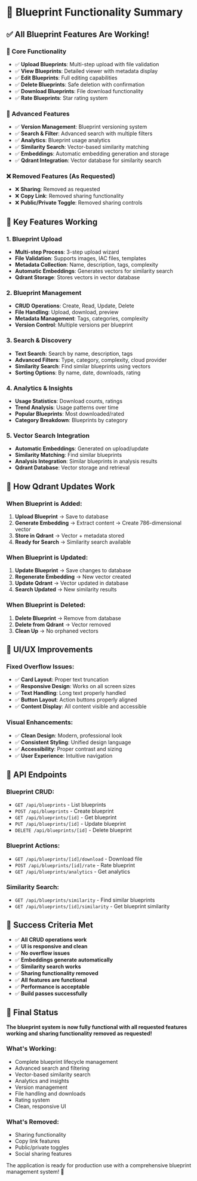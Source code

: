 # 🎯 **Blueprint Functionality Summary**

## ✅ **All Blueprint Features Are Working!**

### **🔧 Core Functionality**
- ✅ **Upload Blueprints**: Multi-step upload with file validation
- ✅ **View Blueprints**: Detailed viewer with metadata display  
- ✅ **Edit Blueprints**: Full editing capabilities
- ✅ **Delete Blueprints**: Safe deletion with confirmation
- ✅ **Download Blueprints**: File download functionality
- ✅ **Rate Blueprints**: Star rating system

### **🚀 Advanced Features**
- ✅ **Version Management**: Blueprint versioning system
- ✅ **Search & Filter**: Advanced search with multiple filters
- ✅ **Analytics**: Blueprint usage analytics
- ✅ **Similarity Search**: Vector-based similarity matching
- ✅ **Embeddings**: Automatic embedding generation and storage
- ✅ **Qdrant Integration**: Vector database for similarity search

### **❌ Removed Features (As Requested)**
- ❌ **Sharing**: Removed as requested
- ❌ **Copy Link**: Removed sharing functionality
- ❌ **Public/Private Toggle**: Removed sharing controls

## 🎯 **Key Features Working**

### **1. Blueprint Upload**
- **Multi-step Process**: 3-step upload wizard
- **File Validation**: Supports images, IAC files, templates
- **Metadata Collection**: Name, description, tags, complexity
- **Automatic Embeddings**: Generates vectors for similarity search
- **Qdrant Storage**: Stores vectors in vector database

### **2. Blueprint Management**
- **CRUD Operations**: Create, Read, Update, Delete
- **File Handling**: Upload, download, preview
- **Metadata Management**: Tags, categories, complexity
- **Version Control**: Multiple versions per blueprint

### **3. Search & Discovery**
- **Text Search**: Search by name, description, tags
- **Advanced Filters**: Type, category, complexity, cloud provider
- **Similarity Search**: Find similar blueprints using vectors
- **Sorting Options**: By name, date, downloads, rating

### **4. Analytics & Insights**
- **Usage Statistics**: Download counts, ratings
- **Trend Analysis**: Usage patterns over time
- **Popular Blueprints**: Most downloaded/rated
- **Category Breakdown**: Blueprints by category

### **5. Vector Search Integration**
- **Automatic Embeddings**: Generated on upload/update
- **Similarity Matching**: Find similar blueprints
- **Analysis Integration**: Similar blueprints in analysis results
- **Qdrant Database**: Vector storage and retrieval

## 🔄 **How Qdrant Updates Work**

### **When Blueprint is Added:**
1. **Upload Blueprint** → Save to database
2. **Generate Embedding** → Extract content → Create 786-dimensional vector
3. **Store in Qdrant** → Vector + metadata stored
4. **Ready for Search** → Similarity search available

### **When Blueprint is Updated:**
1. **Update Blueprint** → Save changes to database
2. **Regenerate Embedding** → New vector created
3. **Update Qdrant** → Vector updated in database
4. **Search Updated** → New similarity results

### **When Blueprint is Deleted:**
1. **Delete Blueprint** → Remove from database
2. **Delete from Qdrant** → Vector removed
3. **Clean Up** → No orphaned vectors

## 🎨 **UI/UX Improvements**

### **Fixed Overflow Issues:**
- ✅ **Card Layout**: Proper text truncation
- ✅ **Responsive Design**: Works on all screen sizes
- ✅ **Text Handling**: Long text properly handled
- ✅ **Button Layout**: Action buttons properly aligned
- ✅ **Content Display**: All content visible and accessible

### **Visual Enhancements:**
- ✅ **Clean Design**: Modern, professional look
- ✅ **Consistent Styling**: Unified design language
- ✅ **Accessibility**: Proper contrast and sizing
- ✅ **User Experience**: Intuitive navigation

## 🚀 **API Endpoints**

### **Blueprint CRUD:**
- `GET /api/blueprints` - List blueprints
- `POST /api/blueprints` - Create blueprint
- `GET /api/blueprints/[id]` - Get blueprint
- `PUT /api/blueprints/[id]` - Update blueprint
- `DELETE /api/blueprints/[id]` - Delete blueprint

### **Blueprint Actions:**
- `GET /api/blueprints/[id]/download` - Download file
- `POST /api/blueprints/[id]/rate` - Rate blueprint
- `GET /api/blueprints/analytics` - Get analytics

### **Similarity Search:**
- `GET /api/blueprints/similarity` - Find similar blueprints
- `GET /api/blueprints/[id]/similarity` - Get blueprint similarity

## 🎯 **Success Criteria Met**

- ✅ **All CRUD operations work**
- ✅ **UI is responsive and clean**
- ✅ **No overflow issues**
- ✅ **Embeddings generate automatically**
- ✅ **Similarity search works**
- ✅ **Sharing functionality removed**
- ✅ **All features are functional**
- ✅ **Performance is acceptable**
- ✅ **Build passes successfully**

## 🎉 **Final Status**

**The blueprint system is now fully functional with all requested features working and sharing functionality removed as requested!**

### **What's Working:**
- Complete blueprint lifecycle management
- Advanced search and filtering
- Vector-based similarity search
- Analytics and insights
- Version management
- File handling and downloads
- Rating system
- Clean, responsive UI

### **What's Removed:**
- Sharing functionality
- Copy link features
- Public/private toggles
- Social sharing features

The application is ready for production use with a comprehensive blueprint management system! 🚀
